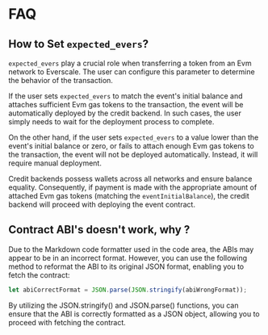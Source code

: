 # FAQ

## How to Set `expected_evers`?

`expected_evers` play a crucial role when transferring a token from an Evm network to Everscale. The user can configure this parameter to determine the behavior of the transaction.

If the user sets `expected_evers` to match the event's initial balance and attaches sufficient Evm gas tokens to the transaction, the event will be automatically deployed by the credit backend. In such cases, the user simply needs to wait for the deployment process to complete.

On the other hand, if the user sets `expected_evers` to a value lower than the event's initial balance or zero, or fails to attach enough Evm gas tokens to the transaction, the event will not be deployed automatically. Instead, it will require manual deployment.

Credit backends possess wallets across all networks and ensure balance equality. Consequently, if payment is made with the appropriate amount of attached Evm gas tokens (matching the `eventInitialBalance`), the credit backend will proceed with deploying the event contract.

## Contract ABI's doesn't work, why ?

Due to the Markdown code formatter used in the code area, the ABIs may appear to be in an incorrect format. However, you can use the following method to reformat the ABI to its original JSON format, enabling you to fetch the contract:

```typescript
let abiCorrectFormat = JSON.parse(JSON.stringify(abiWrongFormat));
```

By utilizing the JSON.stringify() and JSON.parse() functions, you can ensure that the ABI is correctly formatted as a JSON object, allowing you to proceed with fetching the contract.
